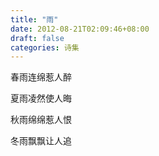 ```yaml
---
title: "雨"
date: 2012-08-21T02:09:46+08:00
draft: false
categories: 诗集
---
```

春雨连绵惹人醉

夏雨凌然使人晦

秋雨绵绵惹人恨

冬雨飘飘让人追

